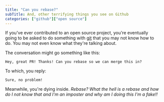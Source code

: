 ```yaml
---
title: "Can you rebase?"
subTitle: And, other terrifying things you see on Github
categories: ["github"]["open source"]
---
```


If you've ever contributed to an open source project, you're eventually going to be asked to do something with [git](https://git-scm.com/) that you may not know how to do. You may not even know what they're talking about.

The conversation might go something like this:

```
Hey, great PR! Thanks! Can you rebase so we can merge this in?
```

To which, you reply:

```
Sure, no problem!
```

Meanwhile, you're dying inside. *Rebase? What the hell is a rebase and how do I not know that and I'm an imposter and why am I doing this I'm a fake!!*


